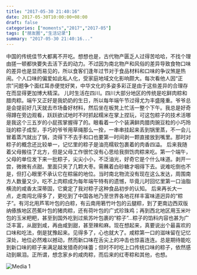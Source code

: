 ```yaml
---
title: "2017-05-30 21:40:16"
date: 2017-05-30T10:00:00+08:00
draft: false
categories: ["moments","2017","2017-05"]
tags: ["朋友圈","生活记录"]
summary: "2017-05-30 21:40:16..."
---
```


中国的传统佳节大都离不开吃。想想也是，古代物产匮乏人过得苦哈哈，不找个理由搓一顿都快要失去活下去的动力。不过因为南北物产和风俗的差异导致食物口味的差异也是显而易见的，所以食客们逢年过节对于食品材料和口味的争议煞是热闹。个人口味的偏爱如此私人化，受家庭地域文化影响颇大。每次看他人因“正宗”问题争个面红耳赤便觉好笑，中华文化的多姿多彩正是由于这些差异的合理存在而显得更加博大精深。
儿时生活在四川。四川大部分地区的传统是吃鲜肉粽和腊肉粽。端午又正好是我奶奶的生日，所以每年端午节过得尤为丰盛隆重。爷爷总是会提前好几天就去市场备好材料，然后坐在板凳上忙活一整个下午。我总是好奇得蹲在旁边观看，跃跃欲试地时不时抓起糯米在掌上捏玩，可这包粽子的技术活哪是我这个三五岁的小屁孩掌握得了的。眼看着一个个装满鲜肉腊肉豌豆粒的小巧玲珑的粽子成型，手巧的爷爷用草绳那么一拴，一串串挂起来丢到锅里蒸，不一会儿冒着蒸汽就出了锅，烫得下不去手和口也要第一时间剥一颗直接放到嘴里。那时对粽子的概念还比较单一，记忆里的粽子是油亮糯软包裹着的肉香四溢。
后来我随着父母搬往了北方，但是父母工作很忙没有心思给我捯饬肉粽来吃。第一个端午，父母的单位发下来一批粽子，尖尖小小，不泛油光，好奇它是个什么味道。剥开一尝，微微有点甜。里面只夹了几颗大枣。需蘸着白砂糖才咽得下去。说难吃倒也不是，但打心眼里不承认它在粽届的地位。当时南北物流没有现在这么发达，周围南方人数量又少。吃不上肉粽成为每年端午特有的遗憾，毕竟儿时回忆里第一口油脂横流的咸香太深蒂固，它奠定了我对粽子这种食品初步的认知。
后来再长大一点，走南闯北得多了，更吃到了中国各地乃至世界各地花样丰富味道迥异的“粽子”。有河北用芦苇叶包的白粽，有云南用箬竹叶包的云腿粽，到了更南边西双版纳傣族地区芭蕉叶包的猪肉粽，还有荷叶包的广式珍珠鸡；再到西北地区用玉米叶包的玉米粑粑，甚至到国外吃到过紫苏叶包裹的“粽子”…粽子的馅料内容也甚为广泛丰富，从甜到咸，再由咸到甜，甚至辣和麻。现在想起来，真要说出个最喜欢的口味和吃法，倒是犹豫起来。见得多了，心也就大了。咸粽第一口的滋味留在记忆深处，地位必然难以撼动，然而新口味在舌尖上的冲击也惊喜连连。总是期待能吃到新口味的粽子来满足越发猎奇的味蕾；但时不时吃上口传统口味的粽子，依然感动到飙泪。正所谓，想念家乡的咸肉粽，而后来的红枣粽和其他，也想。

![Media 1](/Moments/photos/2017-05-30/201705302140160.jpg)

